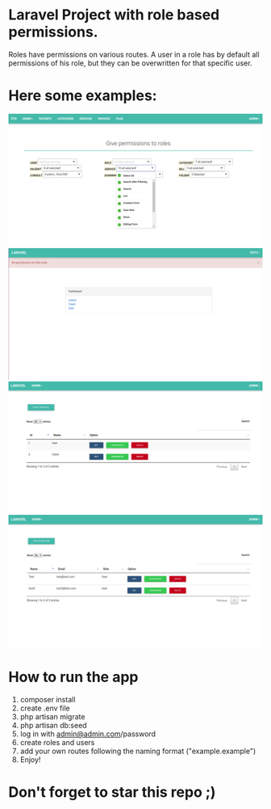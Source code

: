 # Laravel Project with role based permissions.

Roles have permissions on various routes. A user in a role has by default all permissions of his role, but they can be overwritten for that specific user.

# Here some examples:
![alt text](https://raw.githubusercontent.com/leartgjoni/laravel-permissions/master/demo/permissions.png)
![alt text](https://raw.githubusercontent.com/leartgjoni/laravel-permissions/master/demo/no_permissions.png)
![alt text](https://raw.githubusercontent.com/leartgjoni/laravel-permissions/master/demo/roles.png)
![alt text](https://raw.githubusercontent.com/leartgjoni/laravel-permissions/master/demo/users.png)

# How to run the app

1. composer install
2. create .env file
3. php artisan migrate
4. php artisan db:seed
5. log in with admin@admin.com/password
6. create roles and users
7. add your own routes following the naming format ("example.example")
8. Enjoy!

# Don't forget to star this repo ;)